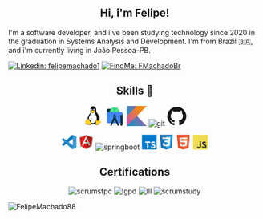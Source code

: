 <h2 align="center">Hi, i'm Felipe!</h2>

<p align="left"> I'm a software developer, and i've been studying technology since 2020 in the graduation in Systems Analysis and Development. I'm from Brazil 🇧🇷, and i'm currently living in João Pessoa-PB.</p>

[![Linkedin: felipemachado1](https://img.shields.io/badge/-Linkedin-blue?style=flat-square&logo=Linkedin&logoColor=white&link=https://www.linkedin.com/in/felipemachado1/)](https://www.linkedin.com/in/felipemachado1/)
[![FindMe: FMachadoBr](https://img.shields.io/badge/-FindMe-green?style=flat-square&logo=linktree&logoColor=white&link=https://fmachadobr.netlify.app/)](https://fmachadobr.netlify.app/)


<h2 align="center"> Skills 🔧 </h2>

<p align="center">
  <img src="https://github.com/devicons/devicon/blob/master/icons/linux/linux-original.svg" alt="linux" width="40" height="40"/>
  <img src="https://github.com/devicons/devicon/blob/master/icons/androidstudio/androidstudio-original.svg" alt="linux" width="40" height="40"/>
  <img src="https://github.com/devicons/devicon/blob/master/icons/kotlin/kotlin-original.svg" alt="linux" width="40" height="40"/>
  <img src="https://www.vectorlogo.zone/logos/git-scm/git-scm-icon.svg" alt="git" width="40" height="40"/>
  <img src="https://github.com/devicons/devicon/blob/master/icons/github/github-original.svg" alt="github" width="40" height="40"/>   
</p>


<p align="center">
  <img src="https://github.com/devicons/devicon/blob/master/icons/vscode/vscode-original.svg" alt="vscode" width="30" height="30"/>
  <img src="https://github.com/devicons/devicon/blob/master/icons/angularjs/angularjs-original.svg" alt="angular" width="30" height="30"/>
  <img src="https://media-exp1.licdn.com/dms/image/C4D12AQFhlYow_0XQBA/article-cover_image-shrink_720_1280/0/1571543597550?e=1660176000&v=beta&t=lKtU4asIUSrDEXvSswxXhmcWhSbVg2eKxfsGqzu71eU" alt="springboot" width="30" height="30"/>
  <img src="https://github.com/devicons/devicon/blob/master/icons/typescript/typescript-original.svg" alt="typescript" width="30" height="30"/>
  <img src="https://github.com/devicons/devicon/blob/master/icons/css3/css3-original.svg" alt="css3" width="30" height="30"/>
  <img src="https://github.com/devicons/devicon/blob/master/icons/html5/html5-original.svg" alt="html5" width="30" height="30"/>
  <img src="https://github.com/devicons/devicon/blob/master/icons/javascript/javascript-original.svg" alt="javascript" width="30" height="30"/> 
</p>

<h2 align="center"> Certifications </h2>

<p align="center">
  <img src="https://images.credly.com/size/340x340/images/3be57d7c-55de-4119-9ca9-738e20c0fae0/Scrum-Foundation-Professional-Certificate-SFPC-2021_.png" alt="scrumsfpc" width="110" height="110"/>
  <img src="https://images.credly.com/images/9b597652-5359-4187-86dc-9eee5d779741/Fundamentos-Na-Lei-Geral-De-Prote%C3%A7%C3%A3o-De-Dados---LGPDF.png" alt="lgpd" width="110" height="110"/>
  <img src="https://images.credly.com/size/340x340/images/f5cf37e4-6ebd-4067-96a9-b26d04f51ff7/CertiProf-Badge-LLL.png" alt="lll" width="110" height="110"/>
  <img src="https://www.scrumstudy.com/Scrum-Images/brand-logo/badge-SFC.png" alt="scrumstudy" width="110" height="110"/>
</p>



<p align="left"> <img src="https://komarev.com/ghpvc/?username=FelipeMachado88" alt="FelipeMachado88"/> </p>
